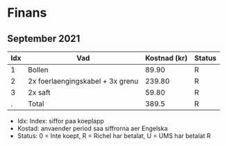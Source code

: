 # Finans

## September 2021

Idx|Vad                              | Kostnad (kr) |Status 
---|---------------------------------|--------------|----
1  |Bollen                           |  89.90       |R
2  |2x foerlaengingskabel + 3x grenu | 239.80       |R
3  |2x saft                          |  59.80       |R
.  |Total                            | 389.5        |R

 * Idx: Index: siffor paa koeplapp
 * Kostad: anvaender period saa siffrorna aer Engelska
 * Status: 0 = Inte koept, R = Richel har betalat, U = UMS har betalat R

